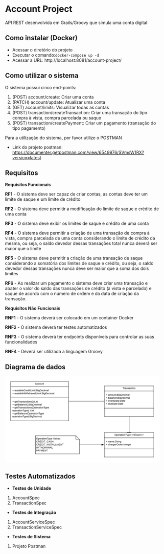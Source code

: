 # Account Project

API REST desenvolvida em Grails/Groovy que simula uma conta digital

## Como instalar (Docker)

* Acessar o diretório do projeto
* Executar o comando:```docker-compose up -d```
* Acessar a URL: http://localhost:8081/account-project/

## Como utilizar o sistema

O sistema possui cinco end-points:

1) (POST) account/create: Criar uma conta
2) (PATCH) account/update: Atualizar uma conta
3) (GET) account/limits: Visualizar todas as contas
4) (POST) transaction/createTransaction: Criar uma transação do tipo compra à vista, compra parcelada ou saque
5) (POST) transaction/createPayment: Criar um pagamento (transação do tipo pagamento)

Para a utilização do sistema, por favor utilize o POSTMAN
* Link do projeto postman: https://documenter.getpostman.com/view/6549976/SVmsW1RX?version=latest

## Requisitos

**Requisitos Funcionais**

**RF1** - O sistema deve ser capaz de criar contas, as contas deve ter um limite de saque e um limite de crédito 

**RF2** - O sistema deve permitir a modificação do limite de saque e crédito de uma conta

**RF3** - O sistema deve exibir os limites de saque e crédito de uma conta

**RF4** - O sistema deve permitir a criação de uma transação de compra à vista, compra parcelada de uma conta considerando o limite de crédito da mesma, ou seja, o saldo devedor dessas transações total nunca deverá ser maior que o limite

**RF5** - O sistema deve permitir a criação de uma transação de saque considerando a somatória dos limites de saque e crédito, ou seja, o saldo devedor dessas transações nunca deve ser maior que a soma dos dois limites

**RF6** - Ao realizar um pagamento o sistema deve criar uma transação e abater o valor do saldo das transações de crédito (à vista e parcelado) e saque de acordo com o número de ordem e  da data de criação da transação.

**Requisitos Não Funcionais**

**RNF1** - O sistema deverá ser colocado em um container Docker

**RNF2** - O sistema deverá ter testes automatizados

**RNF3** - O sistema deverá ter endpoints disponíveis para controlar as suas funcionalidades

**RNF4** - Deverá ser utilizada a linguagem Groovy


## Diagrama de dados

<p align="center">
  <img src="https://github.com/aandrecunhas/account-project/blob/master/Diagrama%20em%20branco.png">
</p>

## Testes Automatizados
* **Testes de Unidade**
 1) AccountSpec
 2) TransactionSpec
 
* **Testes de Integração**
 1) AccountServiceSpec
 2) TransactionServiceSpec
 
* **Testes de Sistema**
 1) Projeto Postman
